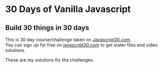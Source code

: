 # 30 Days of Vanilla Javascript

## Build 30 things in 30 days

This is 30 day course/challenge taken on [Javascript30.com](https://javascript30.com).\
You can sign up for free on [javascript30.com](https://javascript30.com) to get stater files and video solutions.

These are my solutions for the challenges.
